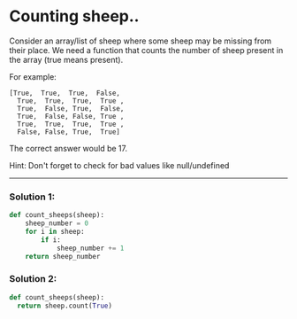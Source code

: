 # Counting sheep..

Consider an array/list of sheep where some sheep may be missing from their place. We need a function that counts the number of sheep present in the array (true means present).

For example:

```
[True,  True,  True,  False,
  True,  True,  True,  True ,
  True,  False, True,  False,
  True,  False, False, True ,
  True,  True,  True,  True ,
  False, False, True,  True]
```  

The correct answer would be 17.

Hint: Don't forget to check for bad values like null/undefined

---

### Solution 1:

```python
def count_sheeps(sheep):
    sheep_number = 0
    for i in sheep:
        if i:
            sheep_number += 1
    return sheep_number
```

### Solution 2:

```python
def count_sheeps(sheep):
  return sheep.count(True)
```

